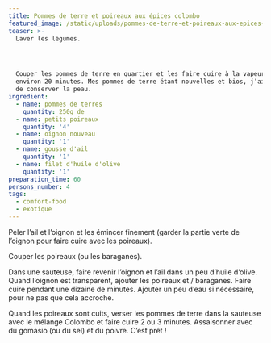 ```yaml
---
title: Pommes de terre et poireaux aux épices colombo
featured_image: /static/uploads/pommes-de-terre-et-poireaux-aux-epices-colombo-vegan.jpg
teaser: >-
  Laver les légumes.




  Couper les pommes de terre en quartier et les faire cuire à la vapeur pendant
  environ 20 minutes. Mes pommes de terre étant nouvelles et bios, j’ai choisi
  de conserver la peau.
ingredient:
  - name: pommes de terres
    quantity: 250g de
  - name: petits poireaux
    quantity: '4'
  - name: oignon nouveau
    quantity: '1'
  - name: gousse d'ail
    quantity: '1'
  - name: filet d'huile d'olive
    quantity: '1'
preparation_time: 60
persons_number: 4
tags:
  - comfort-food
  - exotique
---
```

Peler l’ail et l’oignon et les émincer finement (garder la partie verte de l’oignon pour faire cuire avec les poireaux).

Couper les poireaux (ou les baraganes).

Dans une sauteuse, faire revenir l’oignon et l’ail dans un peu d’huile d’olive. Quand l’oignon est transparent, ajouter les poireaux et / baraganes. Faire cuire pendant une dizaine de minutes. Ajouter un peu d’eau si nécessaire, pour ne pas que cela accroche.

Quand les poireaux sont cuits, verser les pommes de terre dans la sauteuse avec le mélange Colombo et faire cuire 2 ou 3 minutes. Assaisonner avec du gomasio (ou du sel) et du poivre. C’est prêt !
